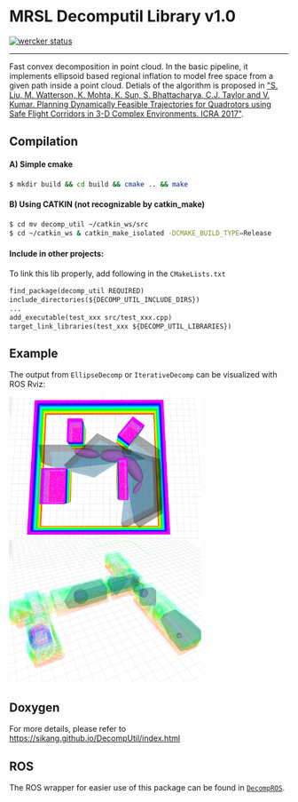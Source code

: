 # MRSL Decomputil Library v1.0
[![wercker status](https://app.wercker.com/status/89a66f8c94c00db95dc056bae099adb3/s/master "wercker status")](https://app.wercker.com/project/byKey/89a66f8c94c00db95dc056bae099adb3)
- - -
Fast convex decomposition in point cloud. In the basic pipeline, it implements ellipsoid based regional inflation to model free space from a given path inside a point cloud.
Detials of the algorithm is proposed in ["S. Liu, M. Watterson, K. Mohta, K. Sun, S. Bhattacharya, C.J. Taylor and V. Kumar. Planning Dynamically Feasible Trajectories for Quadrotors using Safe Flight Corridors in 3-D Complex Environments. ICRA 2017"](http://ieeexplore.ieee.org/document/7839930/).

## Compilation
#### A) Simple cmake
```sh
$ mkdir build && cd build && cmake .. && make
```

#### B) Using CATKIN (not recognizable by catkin\_make)
```sh
$ cd mv decomp_util ~/catkin_ws/src
$ cd ~/catkin_ws & catkin_make_isolated -DCMAKE_BUILD_TYPE=Release
```

#### Include in other projects:
To link this lib properly, add following in the `CMakeLists.txt`
```
find_package(decomp_util REQUIRED)
include_directories(${DECOMP_UTIL_INCLUDE_DIRS})
...
add_executable(test_xxx src/test_xxx.cpp)
target_link_libraries(test_xxx ${DECOMP_UTIL_LIBRARIES})

```

## Example
The output from `EllipseDecomp` or `IterativeDecomp` can be visualized with ROS Rviz:

<img src="./samples/sample1.png" height="256"> <img src="./samples/sample2.png" height="256">


## Doxygen
For more details, please refer to https://sikang.github.io/DecompUtil/index.html

## ROS
The ROS wrapper for easier use of this package can be found in [`DecompROS`](https://github.com/sikang/DecompROS.git).
